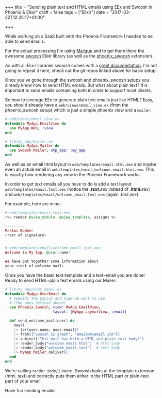 +++
title = "Sending plain text and HTML emails using EEx and Swoosh in Phoenix & Elixir"
draft = false
tags = ["Elixir"]
date = "2017-03-22T12:25:17+01:00"

+++

While working on a SaaS built with the Phoenix Framework I needed to be able to send emails.

For the actual processing I'm using [Mailgun](https://www.mailgun.com/) and to get them there the awesome [swoosh](https://github.com/swoosh/swoosh) Elixir library (as well as the [phoenix_swoosh](https://github.com/swoosh/phoenix_swoosh) extension).<!--more-->

As with all Elixir libraries swoosh comes with a [great documentation](https://hexdocs.pm/swoosh/Swoosh.html). I'm not going to repeat it here, check out the git repos linked above for basic setup.

Once you've gone through the swoosh and phoenix_swoosh setups you already know how to send HTML emails. But what about plain text? It is important to send emails containing both in order to support most clients.

So how to leverage EEx to generate plain text emails just like HTML? Easy, you should already have a `web/views/email_view.ex` (from the phoenix_swoosh setup) which is just a simple phoenix view and a `mailer`.

```elixir
# web/views/email_view.ex
defmodule MyApp.EmailView do
  use MyApp.Web, :view
end

# lib/my_app/mailer.ex
defmodule MyApp.Mailer do
  use Swoosh.Mailer, otp_app: :my_app
end
```

As well as an email html layout in `web/templates/email.html.eex` and maybe even an actual email in `web/templates/email/welcome_email.html.eex`. This is exactly how rendering any view in the Phoenix Framework works.

In order to get text emails all you have to do is add a text layout `web/templates/email.text.eex` (notice the _.**text**.eex_ instead of _.**html**.eex_) and `web/templates/email/welcome_email.text.eex` (again _.text.eex_).

For example, here are mine:

```elixir
# web/templates/email.text.eex
<%= render @view_module, @view_template, assigns %>

---------
Markus Bodner
<rest of signature>


# web/templates/email/welcome_email.text.eex
Welcome to My App, @user.name!

We have put together some information about
your <rest of welcome mail>
```

Once you have the basic text-template and a text-email you are done! Ready to send HTML+plain text emails using our Mailer:

```elixir
# lib/my_app/user_email.ex
defmodule MyApp.UserEmail do
  # specify the Layout and View we want to use
  # (the ones defined above)
  use Phoenix.Swoosh, view: MyApp.EmailView,
                      layout: {MyApp.LayoutView, :email}

  def send_welcome_mail(user) do
    new()
    |> to({user.name, user.email})
    |> from({"Swoosh is great", "email@myemail.com"})
    |> subject("This mail has both a HTML and plain text body!")
    |> render_body("welcome_email.html")  # html body
    |> render_body("welcome_email.text")  # text body
    |> MyApp.Mailer.deliver()
  end
end
```

We're calling `render_body/2` twice, Swoosh looks at the template extension (html, text) and correctly puts them either in the HTML part or plain-text part of your email.

Have fun sending emails!
